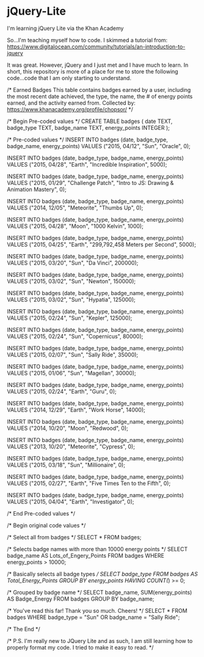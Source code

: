 # jQuery-Lite
I'm learning jQuery Lite via the Khan Academy

So...I'm teaching myself how to code. I skimmed a tutorial from: 
https://www.digitalocean.com/community/tutorials/an-introduction-to-jquery

It was great. However, jQuery and I just met and I have much to learn. In short, this repository is more of a place for me to store the following code...code that I am only starting to understand. 

/*
Earned Badges
This table contains badges earned by a user, including the most recent date achieved, the type, the name, the # of energy points earned, and the activity earned from.
Collected by: https://www.khanacademy.org/profile/chopsor/
*/

/* Begin Pre-coded values */
CREATE TABLE badges (
    date TEXT,
    badge_type TEXT,
    badge_name TEXT,
    energy_points INTEGER
);

/* Pre-coded values */
INSERT INTO badges (date, badge_type, badge_name, energy_points) VALUES ("2015, 04/12", "Sun", "Oracle", 0);

INSERT INTO badges (date, badge_type, badge_name, energy_points) VALUES ("2015, 04/28", "Earth", "Incredible Inspiration", 5000);

INSERT INTO badges (date, badge_type, badge_name, energy_points) VALUES ("2015, 01/29", "Challenge Patch", "Intro to JS: Drawing & Animation Mastery", 0);

INSERT INTO badges (date, badge_type, badge_name, energy_points) VALUES ("2014, 12/05", "Meteorite", "Thumbs Up", 0);

INSERT INTO badges (date, badge_type, badge_name, energy_points) VALUES ("2015, 04/28", "Moon", "1000 Kelvin", 1000);

INSERT INTO badges (date, badge_type, badge_name, energy_points) VALUES ("2015, 04/25", "Earth", "299,792,458 Meters per Second", 5000);

INSERT INTO badges (date, badge_type, badge_name, energy_points) VALUES ("2015, 03/20", "Sun", "Da Vinci", 200000);

INSERT INTO badges (date, badge_type, badge_name, energy_points) VALUES ("2015, 03/02", "Sun", "Newton", 150000);

INSERT INTO badges (date, badge_type, badge_name, energy_points) VALUES ("2015, 03/02", "Sun", "Hypatia", 125000);

INSERT INTO badges (date, badge_type, badge_name, energy_points) VALUES ("2015, 02/24", "Sun", "Kepler", 125000);

INSERT INTO badges (date, badge_type, badge_name, energy_points) VALUES ("2015, 02/24", "Sun", "Copernicus", 80000);

INSERT INTO badges (date, badge_type, badge_name, energy_points) VALUES ("2015, 02/07", "Sun", "Sally Ride", 35000);

INSERT INTO badges (date, badge_type, badge_name, energy_points) VALUES ("2015, 01/06", "Sun", "Magellan", 30000);

INSERT INTO badges (date, badge_type, badge_name, energy_points) VALUES ("2015, 02/24", "Earth", "Guru", 0);

INSERT INTO badges (date, badge_type, badge_name, energy_points) VALUES ("2014, 12/29", "Earth", "Work Horse", 14000);

INSERT INTO badges (date, badge_type, badge_name, energy_points) VALUES ("2014, 10/20", "Moon", "Redwood", 0);

INSERT INTO badges (date, badge_type, badge_name, energy_points) VALUES ("2013, 10/20", "Meteorite", "Cypress", 0);

INSERT INTO badges (date, badge_type, badge_name, energy_points) VALUES ("2015, 03/18", "Sun", "Millionaire", 0);

INSERT INTO badges (date, badge_type, badge_name, energy_points) VALUES ("2015, 02/27", "Earth", "Five Times Ten to the Fifth", 0);

INSERT INTO badges (date, badge_type, badge_name, energy_points) VALUES ("2015, 04/04", "Earth", "Investigator", 0);

/* End Pre-coded values */


/* Begin original code values */

/* Select all from badges */
SELECT * FROM badges;

/* Selects badge names with more than 10000 energy points */
SELECT badge_name 
    AS Lots_of_Engery_Points 
    FROM badges 
    WHERE energy_points > 10000; 

/* Basically selects all badge types */
SELECT badge_type 
    FROM badges 
    AS Total_Energy_Points 
    GROUP BY energy_points 
    HAVING COUNT(*) >= 0;

/* Grouped by badge name */
SELECT badge_name, SUM(energy_points) 
    AS Badge_Energy 
    FROM badges 
    GROUP BY badge_name;

/* You've read this far! Thank you so much. Cheers! */
SELECT * 
    FROM badges 
    WHERE badge_type = "Sun" 
    OR badge_name = "Sally Ride";


/* The End */

/* P.S. I'm really new to JQuery Lite and as such, I am still learning how to properly format my code. I tried to make it easy to read.  */

